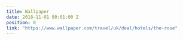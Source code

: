 ```yaml
---
title: Wallpaper
date: 2018-11-01 00:01:00 Z
position: 0
link: "https://www.wallpaper.com/travel/uk/deal/hotels/the-rose"
---
```


